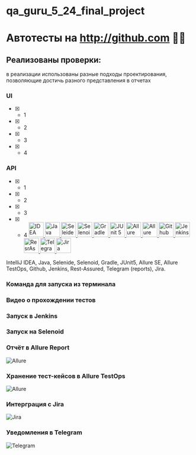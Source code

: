 # qa_guru_5_24_final_project
# Автотесты на http://github.com :woman_technologist:

## Реализованы проверки:
в реализации использованы разные подходы проектирования, позволяющие достичь разного представления в отчетах
### UI
- [X] - 1
- [X] - 2
- [X] - 3
- [X] - 4
### API
- [X] - 1
- [X] - 2
- [X] - 3
- [X] - 4
        <a href="https://www.jetbrains.com/idea/">
        <img src="https://starchenkov.pro/qa-guru/img/skills/Intelij_IDEA.svg" width="40" height="40"  alt="IDEA"/>
        </a>
        <a href="https://www.jetbrains.com/idea/">
        <img src="https://starchenkov.pro/qa-guru/img/skills/Java.svg" width="40" height="40"  alt="Java"/>
        </a>
        <a href="https://www.jetbrains.com/idea/">
        <img src="https://starchenkov.pro/qa-guru/img/skills/Selenide.svg" width="40" height="40"  alt="Seleide"/>
        </a>
        <a href="https://www.jetbrains.com/idea/">
        <img src="https://starchenkov.pro/qa-guru/img/skills/Selenoid.svg" width="40" height="40"  alt="Selenoid"/>
        </a>
        <a href="https://www.jetbrains.com/idea/">
        <img src="https://starchenkov.pro/qa-guru/img/skills/Gradle.svg" width="40" height="40"  alt="Gradle"/>
        </a>
        <a href="https://www.jetbrains.com/idea/">
        <img src="https://starchenkov.pro/qa-guru/img/skills/JUnit5.svg" width="40" height="40"  alt="JUnit 5"/>
        </a>
        <a href="https://www.jetbrains.com/idea/">
        <img src="https://starchenkov.pro/qa-guru/img/skills/Allure_Report.svg" width="40" height="40"  alt="Allure SE"/>
        </a>
        <a href="https://www.jetbrains.com/idea/">
        <img src="https://starchenkov.pro/qa-guru/img/skills/Allure_EE.svg" width="40" height="40"  alt="Allure EE"/>
        </a>
        <a href="https://www.jetbrains.com/idea/">
        <img src="https://starchenkov.pro/qa-guru/img/skills/Github.svg" width="40" height="40"  alt="Github"/>
        </a>
        <a href="https://www.jetbrains.com/idea/">
        <img src="https://starchenkov.pro/qa-guru/img/skills/Jenkins.svg" width="40" height="40"  alt="Jenkins"/>
        </a>
        <a href="https://www.jetbrains.com/idea/">
        <img src="https://starchenkov.pro/qa-guru/img/skills/Rest-Assured.svg" width="40" height="40"  alt="ResrAssured"/>
        </a>
        <a href="https://www.jetbrains.com/idea/">
        <img src="https://starchenkov.pro/qa-guru/img/skills/Telegram.svg" width="40" height="40"  alt="Telegram"/>
        </a>
        <a href="https://www.jetbrains.com/idea/">
        <img src="https://starchenkov.pro/qa-guru/img/skills/Jira.svg" width="40" height="40"  alt="Jira"/>
        </a>

IntelliJ IDEA, Java, Selenide, Selenoid, Gradle, JUnit5, Allure SE, Allure TestOps, Github, Jenkins, Rest-Assured, Telegram (reports), Jira.


### Команда для запуска из терминала

### Видео о прохождении тестов

### Запуск в Jenkins

### Запуск на Selenoid

### Отчёт в Allure Report
![Allure](src/test/resources/files/Allure.png)

### Хранение тест-кейсов в Allure TestOps
![Allure](src/test/resources/files/Allure.png)

### Интерграция с Jira
![Jira](src/test/resources/files/Jira.png)

### Уведомления в Telegram
![Telegram](src/test/resources/files/Telegram_notify.png)